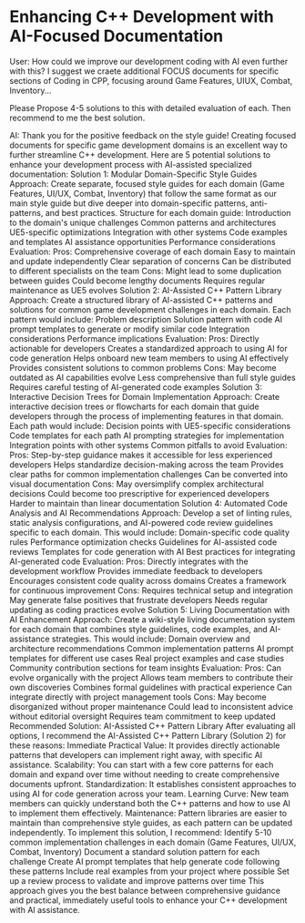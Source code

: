 # Enhancing C++ Development with AI-Focused Documentation

User: How could we improve our development coding with AI even further with this? I suggest we craete additional FOCUS documents for specific sections of Coding in CPP, focusing around Game Features, UIUX, Combat, Inventory...

Please Propose 4-5 solutions to this with detailed evaluation of each. Then recommend to me the best solution.

AI:
Thank you for the positive feedback on the style guide! Creating focused documents for specific game development domains is an excellent way to further streamline C++ development. Here are 5 potential solutions to enhance your development process with AI-assisted specialized documentation:
Solution 1: Modular Domain-Specific Style Guides
Approach:
Create separate, focused style guides for each domain (Game Features, UI/UX, Combat, Inventory) that follow the same format as our main style guide but dive deeper into domain-specific patterns, anti-patterns, and best practices.
Structure for each domain guide:
Introduction to the domain's unique challenges
Common patterns and architectures
UE5-specific optimizations
Integration with other systems
Code examples and templates
AI assistance opportunities
Performance considerations
Evaluation:
Pros:
Comprehensive coverage of each domain
Easy to maintain and update independently
Clear separation of concerns
Can be distributed to different specialists on the team
Cons:
Might lead to some duplication between guides
Could become lengthy documents
Requires regular maintenance as UE5 evolves
Solution 2: AI-Assisted C++ Pattern Library
Approach:
Create a structured library of AI-assisted C++ patterns and solutions for common game development challenges in each domain. Each pattern would include:
Problem description
Solution pattern with code
AI prompt templates to generate or modify similar code
Integration considerations
Performance implications
Evaluation:
Pros:
Directly actionable for developers
Creates a standardized approach to using AI for code generation
Helps onboard new team members to using AI effectively
Provides consistent solutions to common problems
Cons:
May become outdated as AI capabilities evolve
Less comprehensive than full style guides
Requires careful testing of AI-generated code examples
Solution 3: Interactive Decision Trees for Domain Implementation
Approach:
Create interactive decision trees or flowcharts for each domain that guide developers through the process of implementing features in that domain. Each path would include:
Decision points with UE5-specific considerations
Code templates for each path
AI prompting strategies for implementation
Integration points with other systems
Common pitfalls to avoid
Evaluation:
Pros:
Step-by-step guidance makes it accessible for less experienced developers
Helps standardize decision-making across the team
Provides clear paths for common implementation challenges
Can be converted into visual documentation
Cons:
May oversimplify complex architectural decisions
Could become too prescriptive for experienced developers
Harder to maintain than linear documentation
Solution 4: Automated Code Analysis and AI Recommendations
Approach:
Develop a set of linting rules, static analysis configurations, and AI-powered code review guidelines specific to each domain. This would include:
Domain-specific code quality rules
Performance optimization checks
Guidelines for AI-assisted code reviews
Templates for code generation with AI
Best practices for integrating AI-generated code
Evaluation:
Pros:
Directly integrates with the development workflow
Provides immediate feedback to developers
Encourages consistent code quality across domains
Creates a framework for continuous improvement
Cons:
Requires technical setup and integration
May generate false positives that frustrate developers
Needs regular updating as coding practices evolve
Solution 5: Living Documentation with AI Enhancement
Approach:
Create a wiki-style living documentation system for each domain that combines style guidelines, code examples, and AI-assistance strategies. This would include:
Domain overview and architecture recommendations
Common implementation patterns
AI prompt templates for different use cases
Real project examples and case studies
Community contribution sections for team insights
Evaluation:
Pros:
Can evolve organically with the project
Allows team members to contribute their own discoveries
Combines formal guidelines with practical experience
Can integrate directly with project management tools
Cons:
May become disorganized without proper maintenance
Could lead to inconsistent advice without editorial oversight
Requires team commitment to keep updated
Recommended Solution: AI-Assisted C++ Pattern Library
After evaluating all options, I recommend the AI-Assisted C++ Pattern Library (Solution 2) for these reasons:
Immediate Practical Value: It provides directly actionable patterns that developers can implement right away, with specific AI assistance.
Scalability: You can start with a few core patterns for each domain and expand over time without needing to create comprehensive documents upfront.
Standardization: It establishes consistent approaches to using AI for code generation across your team.
Learning Curve: New team members can quickly understand both the C++ patterns and how to use AI to implement them effectively.
Maintenance: Pattern libraries are easier to maintain than comprehensive style guides, as each pattern can be updated independently.
To implement this solution, I recommend:
Identify 5-10 common implementation challenges in each domain (Game Features, UI/UX, Combat, Inventory)
Document a standard solution pattern for each challenge
Create AI prompt templates that help generate code following these patterns
Include real examples from your project where possible
Set up a review process to validate and improve patterns over time
This approach gives you the best balance between comprehensive guidance and practical, immediately useful tools to enhance your C++ development with AI assistance.
